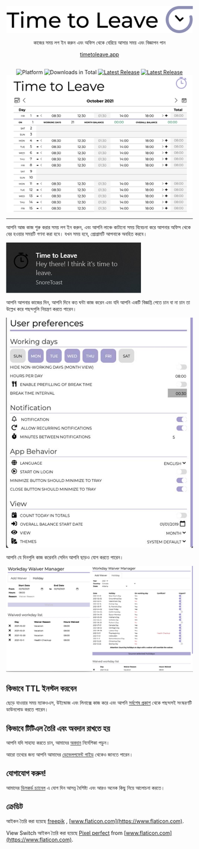 <div align="center">
  <img src="../assets/timetoleave.png" alt="Time to Leave Logo">

  <p>কাজের সময় লগ ইন করুন এবং অফিস থেকে বেরিয়ে আসার সময় এবং বিজ্ঞাপন পান</p>

[timetoleave.app](https://timetoleave.app/)

  <br/>

  <img src="https://img.shields.io/badge/platforms-Windows%20%7C%20MacOS%20%7C%20Linux-green" alt="Platform">
  <img src="https://img.shields.io/github/downloads/TTLApp/time-to-leave/total" alt="Downloads in Total">
  <a href="https://github.com/TTLApp/time-to-leave/releases/latest"><img src="https://img.shields.io/github/v/release/TTLApp/time-to-leave" alt="Latest Release"></a>
  <a href="http://makeapullrequest.com/"><img src="https://img.shields.io/badge/PRs-welcome-purple" alt="Latest Release"></a>

  <br/>

  <img src="./images/screenshot.jpg" alt="Time to Leave Screenshot">

  <br/>

</div>

---

আপনি আজ কাজ শুরু করার সময় লগ ইন করুন, এবং আপনি লাঞ্চে কাটানো সময় বিবেচনা করে আপনার অফিস থেকে বের হওয়ার সময়টি গণনা করা হবে। যখন সময় হবে, প্রোগ্রামটি আপনাকে অবহিত করবে।

<img src="./docs/images/notification.jpg" alt="Time to Leave Notification">

আপনি আপনার কাজের দিন, আপনি দিনে কত ঘন্টা কাজ করেন এবং যদি আপনি একটি বিজ্ঞপ্তি পেতে চান বা না চান তা উল্লেখ করে পছন্দগুলি নিয়ন্ত্রণ করতে পারেন।

<img src="./docs/images/preferences.jpg" alt="Time to Leave Preferences">

আপনি যে দিনগুলি কাজ করেননি সেদিন আপনি ছাড়ও যোগ করতে পারেন।

<img src="./docs/images/waiver_manager.jpg" alt="Time to Leave Waiver Manager">

## কিভাবে TTL ইনস্টল করবেন

ছেড়ে যাওয়ার সময় ম্যাকওএস, উইন্ডোজ এবং লিনাক্সে কাজ করে এবং আপনি [সর্বশেষ প্রকাশ](https://github.com/TTLApp/time-to-leave/releases/latest) থেকে পছন্দসই সংস্করণটি ডাউনলোড করতে পারেন।

## কিভাবে টিটিএল তৈরি এবং অবদান রাখতে হয়

আপনি যদি সাহায্য করতে চান, আমাদের [অবদান](CONTRIBUTING.md) নির্দেশিকা পড়ুন।

আরো তথ্যের জন্য আপনি আমাদের [ডেভেলপমেন্ট গাইড](DEVELOPMENT.md) থেকেও জানতে পারেন।

## যোগাযোগ করুন!

আমাদের [ডিসকর্ড চ্যানেল](https://discord.gg/P3KkEF5) এ যোগ দিন আসন্ন বৈশিষ্ট্য এবং আরও অনেক কিছু নিয়ে আলোচনা করতে।

## ক্রেডিট

আইকন তৈরি করা হয়েছে [freepik](https://www.flaticon.com/authors/freepik) , [www.flaticon.com](https://www.flaticon.com).

View Switch আইকন তৈরি করা হয়েছে [Pixel perfect](https://www.flaticon.com/authors/pixel-perfect) from [www.flaticon.com](https://www.flaticon.com).
